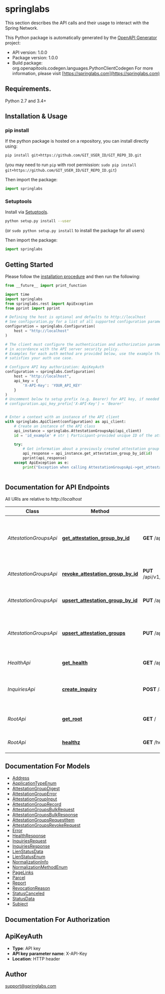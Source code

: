 # springlabs
This section describes the API calls and their usage to interact with the Spring Network.

This Python package is automatically generated by the [OpenAPI Generator](https://openapi-generator.tech) project:

- API version: 1.0.0
- Package version: 1.0.0
- Build package: org.openapitools.codegen.languages.PythonClientCodegen
For more information, please visit [https://springlabs.com](https://springlabs.com)

## Requirements.

Python 2.7 and 3.4+

## Installation & Usage
### pip install

If the python package is hosted on a repository, you can install directly using:

```sh
pip install git+https://github.com/GIT_USER_ID/GIT_REPO_ID.git
```
(you may need to run `pip` with root permission: `sudo pip install git+https://github.com/GIT_USER_ID/GIT_REPO_ID.git`)

Then import the package:
```python
import springlabs
```

### Setuptools

Install via [Setuptools](http://pypi.python.org/pypi/setuptools).

```sh
python setup.py install --user
```
(or `sudo python setup.py install` to install the package for all users)

Then import the package:
```python
import springlabs
```

## Getting Started

Please follow the [installation procedure](#installation--usage) and then run the following:

```python
from __future__ import print_function

import time
import springlabs
from springlabs.rest import ApiException
from pprint import pprint

# Defining the host is optional and defaults to http://localhost
# See configuration.py for a list of all supported configuration parameters.
configuration = springlabs.Configuration(
    host = "http://localhost"
)

# The client must configure the authentication and authorization parameters
# in accordance with the API server security policy.
# Examples for each auth method are provided below, use the example that
# satisfies your auth use case.

# Configure API key authorization: ApiKeyAuth
configuration = springlabs.Configuration(
    host = "http://localhost",
    api_key = {
        'X-API-Key': 'YOUR_API_KEY'
    }
)
# Uncomment below to setup prefix (e.g. Bearer) for API key, if needed
# configuration.api_key_prefix['X-API-Key'] = 'Bearer'


# Enter a context with an instance of the API client
with springlabs.ApiClient(configuration) as api_client:
    # Create an instance of the API class
    api_instance = springlabs.AttestationGroupsApi(api_client)
    id = 'id_example' # str | Participant-provided unique ID of the attestation group to update, create, or get.

    try:
        # Get information about a previously created attestation group by ID
        api_response = api_instance.get_attestation_group_by_id(id)
        pprint(api_response)
    except ApiException as e:
        print("Exception when calling AttestationGroupsApi->get_attestation_group_by_id: %s\n" % e)
    
```

## Documentation for API Endpoints

All URIs are relative to *http://localhost*

Class | Method | HTTP request | Description
------------ | ------------- | ------------- | -------------
*AttestationGroupsApi* | [**get_attestation_group_by_id**](docs/AttestationGroupsApi.md#get_attestation_group_by_id) | **GET** /api/v1/attestationGroups/{id} | Get information about a previously created attestation group by ID
*AttestationGroupsApi* | [**revoke_attestation_group_by_id**](docs/AttestationGroupsApi.md#revoke_attestation_group_by_id) | **PUT** /api/v1/attestationGroups/{id}/revoke | Revoke an existing attestation group
*AttestationGroupsApi* | [**upsert_attestation_group_by_id**](docs/AttestationGroupsApi.md#upsert_attestation_group_by_id) | **PUT** /api/v1/attestationGroups/{id} | Update or create an attestation group
*AttestationGroupsApi* | [**upsert_attestation_groups**](docs/AttestationGroupsApi.md#upsert_attestation_groups) | **PUT** /api/v1/attestationGroups | Update or create registry attestation groups in bulk
*HealthApi* | [**get_health**](docs/HealthApi.md#get_health) | **GET** /api/v1/admin/health | Health check endpoint
*InquiriesApi* | [**create_inquiry**](docs/InquiriesApi.md#create_inquiry) | **POST** /api/v1/inquiries | Purchase an inquiry on a Subject (a property)
*RootApi* | [**get_root**](docs/RootApi.md#get_root) | **GET** / | Root endpoint for the service.
*RootApi* | [**healthz**](docs/RootApi.md#healthz) | **GET** /healthz | Health check endpoint


## Documentation For Models

 - [Address](docs/Address.md)
 - [ApplicationTypeEnum](docs/ApplicationTypeEnum.md)
 - [AttestationGroupDigest](docs/AttestationGroupDigest.md)
 - [AttestationGroupError](docs/AttestationGroupError.md)
 - [AttestationGroupInput](docs/AttestationGroupInput.md)
 - [AttestationGroupRecord](docs/AttestationGroupRecord.md)
 - [AttestationGroupsBulkRequest](docs/AttestationGroupsBulkRequest.md)
 - [AttestationGroupsBulkResponse](docs/AttestationGroupsBulkResponse.md)
 - [AttestationGroupsRequestItem](docs/AttestationGroupsRequestItem.md)
 - [AttestationGroupsRevokeRequest](docs/AttestationGroupsRevokeRequest.md)
 - [Error](docs/Error.md)
 - [HealthResponse](docs/HealthResponse.md)
 - [InquiriesRequest](docs/InquiriesRequest.md)
 - [InquiriesResponse](docs/InquiriesResponse.md)
 - [LienStatusData](docs/LienStatusData.md)
 - [LienStatusEnum](docs/LienStatusEnum.md)
 - [NormalizationInfo](docs/NormalizationInfo.md)
 - [NormalizationMethodEnum](docs/NormalizationMethodEnum.md)
 - [PageLinks](docs/PageLinks.md)
 - [Parcel](docs/Parcel.md)
 - [Report](docs/Report.md)
 - [RevocationReason](docs/RevocationReason.md)
 - [StatusCanceled](docs/StatusCanceled.md)
 - [StatusData](docs/StatusData.md)
 - [Subject](docs/Subject.md)


## Documentation For Authorization


## ApiKeyAuth

- **Type**: API key
- **API key parameter name**: X-API-Key
- **Location**: HTTP header


## Author

support@springlabs.com


